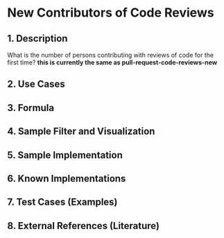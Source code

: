 # New Contributors of Code Reviews

## 1. Description
What is the number of persons contributing with reviews of code for the first time?
**this is currently the same as pull-request-code-reviews-new**

## 2. Use Cases

## 3. Formula

## 4. Sample Filter and Visualization

## 5. Sample Implementation

## 6. Known Implementations

## 7. Test Cases (Examples)

## 8. External References (Literature)
